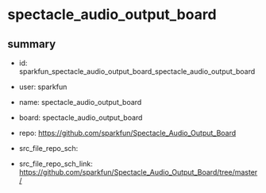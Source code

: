 # spectacle_audio_output_board
 
## summary 
* id: sparkfun_spectacle_audio_output_board_spectacle_audio_output_board
* user: sparkfun
* name: spectacle_audio_output_board
* board: spectacle_audio_output_board
* repo: https://github.com/sparkfun/Spectacle_Audio_Output_Board



* src_file_repo_sch: 
* src_file_repo_sch_link: https://github.com/sparkfun/Spectacle_Audio_Output_Board/tree/master/






